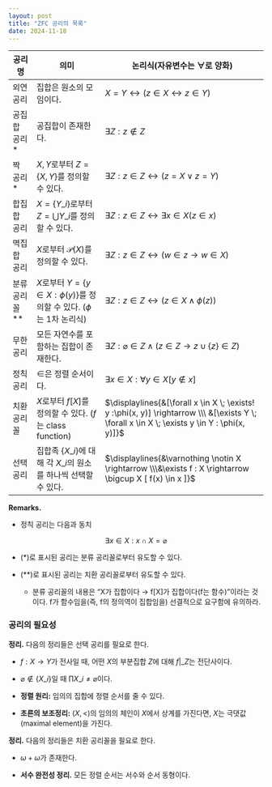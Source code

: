 ```yaml
---
layout: post
title: "ZFC 공리의 목록"
date: 2024-11-18
---
```


| 공리명        | 의미                                                             | 논리식(자유변수는 $\forall$로 양화)                                                                                       |
|---------------|------------------------------------------------------------------|--------------------------------------------------------------------------------------------------------------------------|
| 외연 공리     | 집합은 원소의 모임이다.                                          | $X = Y \leftrightarrow (z \in X \leftrightarrow z \in Y)$                                                                |
| 공집합 공리*  | 공집합이 존재한다.                                               | $\exists Z : z \not\in Z$                                                                                                |
| 짝 공리*      | $X, Y$로부터 $Z = \lbrace  X, Y \rbrace$를 정의할 수 있다.                  | $\exists Z : z \in Z \leftrightarrow (z = X \lor z = Y)$                                                                 |
| 합집합 공리   | $X = \lbrace  Y\_i \rbrace$로부터 $Z = \bigcup Y\_i$를 정의할 수 있다.        | $\exists Z : z \in Z \leftrightarrow \exists x \in X (z \in x)$                                                          |
| 멱집합 공리   | $X$로부터 $\mathcal{P}(X)$를 정의할 수 있다.                     | $\exists Z : z \in Z \leftrightarrow (w \in z \rightarrow w \in X)$                                                      |
| 분류 공리꼴** | $X$로부터 $Y = \lbrace  y \in X : \phi(y) \rbrace$를 정의할 수 있다. ($\phi$는 1차 논리식)        | $\exists Z : z \in Z \leftrightarrow (z \in X \land \phi(z))$                                                             |
| 무한 공리     | 모든 자연수를 포함하는 집합이 존재한다.                          | $\exists Z : \varnothing \in Z \land (z \in Z \rightarrow z \cup \lbrace  z \rbrace \in Z)$                                                   |
| 정칙 공리     | $\in$은 정렬 순서이다.                                           | $\exists x \in X : \forall y \in X [ y \not\in x]$                                                                      |
| 치환 공리꼴   | $X$로부터 $f[X]$를 정의할 수 있다. ($f$는 class function)        | $\displaylines{&[\forall x \in X \; \exists! y :\phi(x, y)] \rightarrow \\\ &[\exists Y \; \forall x \in X \; \exists y \in Y : \phi(x, y)]}$ |
| 선택 공리     | 집합족 $\lbrace  X\_i \rbrace$에 대해 각 $X\_i$의 원소를 하나씩 선택할 수 있다. | $\displaylines{&\varnothing \notin X \rightarrow \\\&\exists f : X \rightarrow \bigcup X [ f(x) \in x ]}$                  |

**Remarks.**
- 정칙 공리는 다음과 동치

$$
\exists x \in X : x \cap X = \varnothing
$$

- (*)로 표시된 공리는 분류 공리꼴로부터 유도할 수 있다.

- (**)로 표시된 공리는 치환 공리꼴로부터 유도할 수 있다.
   - 분류 공리꼴의 내용은 “X가 집합이다 → f[X]가 집합이다(f는 함수)”이라는 것이다. f가 함수임을(즉, f의 정의역이 집합임을) 선결적으로 요구함에 유의하라.

### 공리의 필요성
**정리.** 다음의 정리들은 선택 공리를 필요로 한다.

- $f: X → Y$가 전사일 때, 어떤 $X$의 부분집합 $Z$에 대해 $f\vert\_Z$는 전단사이다.

- $\varnothing \not\in \lbrace  X\_i\rbrace$일 때  $\prod X\_i \neq \varnothing$이다.

- **정렬 원리:** 임의의 집합에 정렬 순서를 줄 수 있다.

- **초른의 보조정리:** $(X, <)$의 임의의 체인이 $X$에서 상계를 가진다면, $X$는 극댓값(maximal element)을 가진다.

**정리.** 다음의 정리들은 치환 공리꼴을 필요로 한다.

- $\omega + \omega$가 존재한다.

- **서수 완전성 정리.** 모든 정렬 순서는 서수와 순서 동형이다.

